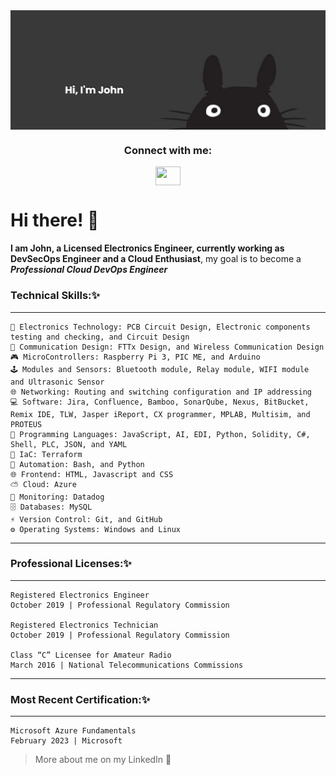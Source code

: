 <img align="center" alt="Coding" width="1000" src="Totoro.png">
<h3 align="center">Connect with me:</h3>
<p align="center">
<a href="https://www.linkedin.com/in/delarosajohnd/" target="blank"><img align="center" src="https://cdn.jsdelivr.net/npm/simple-icons@3.0.1/icons/linkedin.svg" alt="" height="30" width="40" /></a>


# Hi there! 👋

**I am John, a Licensed Electronics Engineer, currently working as DevSecOps Engineer and a Cloud Enthusiast**, my goal is to become a ***Professional Cloud DevOps Engineer***
	
### Technical Skills:✨
-----------------------------------------------------------------------------------------------------------------------------------------------------------------------
	🧠 Electronics Technology: PCB Circuit Design, Electronic components testing and checking, and Circuit Design
	📡 Communication Design: FTTx Design, and Wireless Communication Design
	🎮 MicroControllers: Raspberry Pi 3, PIC ME, and Arduino
	🕹 Modules and Sensors: Bluetooth module, Relay module, WIFI module and Ultrasonic Sensor
	🌐 Networking: Routing and switching configuration and IP addressing
	💻 Software: Jira, Confluence, Bamboo, SonarQube, Nexus, BitBucket, Remix IDE, TLW, Jasper iReport, CX programmer, MPLAB, Multisim, and PROTEUS
	📝 Programming Languages: JavaScript, AI, EDI, Python, Solidity, C#, Shell, PLC, JSON, and YAML
	🧱 IaC: Terraform
	🤖 Automation: Bash, and Python
	🌐 Frontend: HTML, Javascript and CSS
	⛅ Cloud: Azure
	📱 Monitoring: Datadog
	🗄 Databases: MySQL
	⚡ Version Control: Git, and GitHub
	⚙️ Operating Systems: Windows and Linux
-----------------------------------------------------------------------------------------------------------------------------------------------------------------------
### Professional Licenses:✨
-----------------------------------------------------------------------------------------------------------------------------------------------------------------------
	Registered Electronics Engineer
	October 2019 | Professional Regulatory Commission

	Registered Electronics Technician
	October 2019 | Professional Regulatory Commission    

	Class “C” Licensee for Amateur Radio
	March 2016 | National Telecommunications Commissions         
-----------------------------------------------------------------------------------------------------------------------------------------------------------------------
### Most Recent Certification:✨
-----------------------------------------------------------------------------------------------------------------------------------------------------------------------
	Microsoft Azure Fundamentals
	February 2023 | Microsoft
> More about me on my LinkedIn 🤖

	
